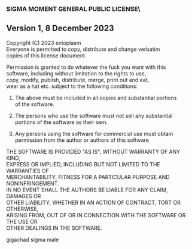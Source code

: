 ### SIGMA MOMENT GENERAL PUBLIC LICENSE\
## Version 1, 8 December 2023

Copyright (C) 2023 extoplasm\
Everyone is permitted to copy, distribute and change verbatim \
copies of this license document.

Permission is granted to do whatever the fuck you want with this\
software, including without limitation to the rights to use, \
copy, modify, publish, distribute, merge, print out and eat, \
wear as a hat etc. subject to the following conditions:

1. The above must be included in all copies and substantial portions\
of the software.

2. The persons who use the software must not sell any substantial\
portions of the software as their own. 

3. Any persons using the software for commercial use must obtain\
permission from the author or authors of this software

THE SOFTWARE IS PROVIDED "AS IS", WITHOUT WARRANTY OF ANY KIND,\
EXPRESS OR IMPLIED, INCLUDING BUT NOT LIMITED TO THE WARRANTIES OF\
MERCHANTABILITY, FITNESS FOR A PARTICULAR PURPOSE AND NONINFRINGEMENT.\
IN NO EVENT SHALL THE AUTHORS BE LIABLE FOR ANY CLAIM, DAMAGES OR\
OTHER LIABILITY, WHETHER IN AN ACTION OF CONTRACT, TORT OR OTHERWISE,\
ARISING FROM, OUT OF OR IN CONNECTION WITH THE SOFTWARE OR THE USE OR\
OTHER DEALINGS IN THE SOFTWARE.

gigachad sigma male
